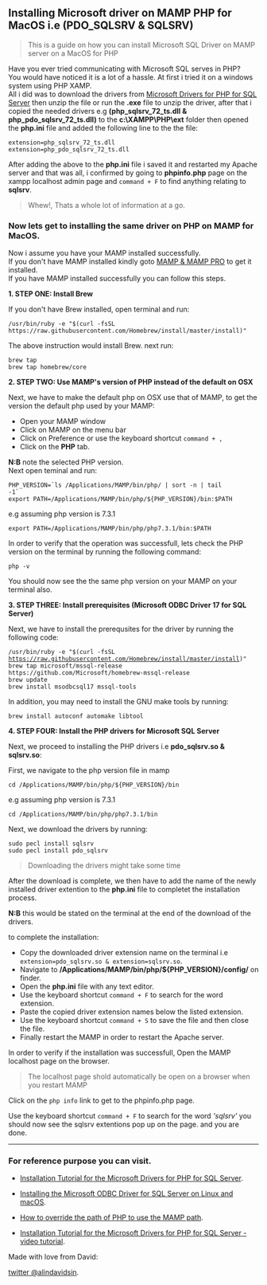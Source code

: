 ## Installing Microsoft driver on MAMP PHP for MacOS i.e (PDO_SQLSRV & SQLSRV)  

> This is a guide on how you can install Microsoft SQL Driver on MAMP server on a MacOS for PHP


Have you ever tried communicating with Microsoft SQL serves in PHP?  
You would have noticed it is a lot of a hassle. At first i tried it on a windows system using PHP XAMP.  
All i did was to download the drivers from [Microsoft Drivers for PHP for SQL Server](https://www.microsoft.com/en-us/download/details.aspx?id=57916) then unzip the file or run the **.exe** file to unzip the driver, after that i copied the needed drivers e.g **(php_sqlsrv_72_ts.dll & php_pdo_sqlsrv_72_ts.dll)** to the **c:\XAMPP\PHP\ext** folder then opened the **php.ini** file and added the following line to the the file:  

`extension=php_sqlsrv_72_ts.dll`  
`extension=php_pdo_sqlsrv_72_ts.dll`  

After adding the above to the **php.ini** file i saved it and restarted my Apache server and that was all, i confirmed by going to **phpinfo.php** page on the xampp localhost admin page and <code>command + F</code> to find anything relating to **sqlsrv**.  


> Whew!, Thats a whole lot of information at a go.  


### Now lets get to installing the same driver on PHP on MAMP for MacOS.  


Now i assume you have your MAMP installed successfully.  
If you don't have MAMP installed kindly goto [MAMP & MAMP PRO](https://www.mamp.info/en/downloads/) to get it installed.  
If you have MAMP installed successfully you can follow this steps.  


**1. STEP ONE: Install Brew**  

If you don't have Brew installed, open terminal and run:  

`/usr/bin/ruby -e "$(curl -fsSL https://raw.githubusercontent.com/Homebrew/install/master/install)"`  

The above instruction would install Brew. next run:  

`brew tap`  
`brew tap homebrew/core`



**2. STEP TWO: Use MAMP's version of PHP instead of the default on OSX**  

Next, we have to make the default php on OSX use that of MAMP, to get the version the default php used by your MAMP:  
- Open your MAMP window  
- Click on MAMP on the menu bar  
- Click on Preference or use the keyboard shortcut `command + ,`
- Click on the **PHP** tab.

**N:B** note the selected PHP version.  
Next open teminal and run:

<code>PHP_VERSION=&#96;ls /Applications/MAMP/bin/php/ | sort -n | tail -1&#96;</code>  
`export PATH=/Applications/MAMP/bin/php/${PHP_VERSION}/bin:$PATH`  

e.g assuming php version is 7.3.1  

`export PATH=/Applications/MAMP/bin/php/php7.3.1/bin:$PATH`  

In order to verify that the operation was successfull, lets check the PHP version on the terminal by running the following command:  

<code>php -v</code>  

You should now see the the same php version on your MAMP on your terminal also.  



**3. STEP THREE: Install prerequisites (Microsoft ODBC Driver 17 for SQL Server)**  

Next, we have to install the prerequsites for the driver by running the following code:  


<code>/usr/bin/ruby -e "$(curl -fsSL https://raw.githubusercontent.com/Homebrew/install/master/install)"</code>  
`brew tap microsoft/mssql-release https://github.com/Microsoft/homebrew-mssql-release`  
`brew update`  
`brew install msodbcsql17 mssql-tools`  

In addition, you may need to install the GNU make tools by running:  

`brew install autoconf automake libtool`  



**4. STEP FOUR: Install the PHP drivers for Microsoft SQL Server**  

Next, we proceed to installing the PHP drivers i.e **pdo_sqlsrv.so & sqlsrv.so**:  

First, we navigate to the php version file in mamp  

`cd /Applications/MAMP/bin/php/${PHP_VERSION}/bin`  

e.g assuming php version is 7.3.1  

`cd /Applications/MAMP/bin/php/php7.3.1/bin`  

Next, we download the drivers by running:  

`sudo pecl install sqlsrv`  
`sudo pecl install pdo_sqlsrv`  

> Downloading the drivers might take some time  

After the download is complete, we then have to add the name of the newly installed driver extention to the **php.ini** file to completet the installation process.  

**N:B** this would be stated on the terminal at the end of the download of the drivers.

to complete the installation:

- Copy the downloaded driver extension name on the terminal i.e `extension=pdo_sqlsrv.so & extension=sqlsrv.so`.
- Navigate to **/Applications/MAMP/bin/php/${PHP_VERSION}/config/** on finder.
- Open the **php.ini** file with any text editor.
- Use the keyboard shortcut `command + F` to search for the word extension.
- Paste the copied driver extension names below the listed extension.
- Use the keyboard shortcut `command + S` to save the file and then close the file.
- Finally restart the MAMP in order to restart the Apache server.  

In order to verify if the installation was successfull, Open the MAMP localhost page on the browser.

> The localhost page shold automatically be open on a browser when you restart MAMP  

Click on the `php info` link to get to the phpinfo.php page.  

Use the keyboard shortcut `command + F` to search for the word *'sqlsrv'* you should now see the sqlsrv extentions pop up on the page. and you are done.  

***

### For reference purpose you can visit.  

- [Installation Tutorial for the Microsoft Drivers for PHP for SQL Server](https://docs.microsoft.com/en-us/sql/connect/php/installation-tutorial-linux-mac?view=sql-server-2017).  

- [Installing the Microsoft ODBC Driver for SQL Server on Linux and macOS](https://docs.microsoft.com/en-us/sql/connect/odbc/linux-mac/installing-the-microsoft-odbc-driver-for-sql-server?view=sql-server-2017).  

- [How to override the path of PHP to use the MAMP path](https://stackoverflow.com/questions/4145667/how-to-override-the-path-of-php-to-use-the-mamp-path).

- [Installation Tutorial for the Microsoft Drivers for PHP for SQL Server - video tutorial](https://www.youtube.com/watch?v=PRH04PxZpUk).


Made with love from David:

[twitter @alindavidsin](https://twitter.com/alindavidsin02).  










